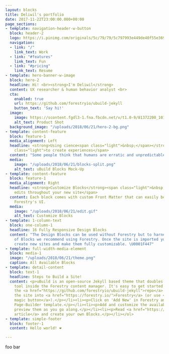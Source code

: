 ```yaml
---
layout: blocks
title: Deliwil's portfolio
date: 2017-11-22T23:00:00.000+00:00
page_sections:
- template: navigation-header-w-button
  block: header-2
  logo: https://i.pinimg.com/originals/5c/79/79/5c797993e449de40f55e3693d9193c5c.png
  navigation:
  - link: "/"
    link_text: Work
  - link: "#features"
    link_text: Fun
  - link: "#pricing"
    link_text: Resume
- template: hero-banner-w-image
  block: hero-2
  headline: Hi! <br><strong>I'm Deliwil</strong>
  content: UX researcher & human behavior analyst <br>
  cta:
    enabled: true
    url: https://github.com/forestryio/ubuild-jekyll
    button_text: 'Say hi!'
  image:
    image: https://scontent.fgdl3-1.fna.fbcdn.net/v/t1.0-9/81372200_10157258458118611_1324815647800033280_o.jpg?_nc_cat=110&_nc_ohc=b9UeQjDItKkAX-EpC8P&_nc_ht=scontent.fgdl3-1.fna&oh=a18479c5ae22022d8d0403bb66a8815a&oe=5ED3EBA8
    alt_text: Product Shot
  background_image: "/uploads/2018/06/21/hero-2-bg.png"
- template: content-feature
  block: feature-1
  media_alignment: Left
  headline: <strong>Using cience<span class="light">&nbsp;</span></strong><span
    class="light">to create experiences</span>
  content: "Some people think that humans are erratic and unpredictable, <strong>I don't think that.</strong>  If we analyze their behavior, we can get a lot of information, and use that information to create the user experience you always wanted."
  media:
    image: "/uploads/2018/06/21/blocks-split.png"
    alt_text: uBuild Blocks Mock-Up
- template: content-feature
  block: feature-1
  media_alignment: Right
  headline: <strong>Customize Blocks</strong><span class="light">&nbsp;to make quick
    edits throughout your new site</span>
  content: Each block comes with custom Front Matter that can easily be edited in
    Forestry's UI.
  media:
    image: "/uploads/2018/06/21/edit.gif"
    alt_text: Customize Blocks
- template: 1-column-text
  block: one-column-1
  headline: 16 Fully Responsive Design Blocks
  content: "The Design Blocks can be used without Forestry but to harness the power
    of Blocks we recommend using Forestry. Once the site is imported you can immediately
    create new sites and make them fully customizable. \U0001F447"
- template: full-width-media-element
  block: media-1
  image: "/uploads/2018/06/21/theme.png"
  caption: All Available Blocks
- template: detail-content
  block: text-1
  headline: Steps to Build a Site!
  content: <p>uBuild is an open-source Jekyll based theme that doubles as a builder
    tool inside the Forestry content manager. It's easy to get started!</p><ol><li><p>Fork
    the <a href="https://github.com/forestryio/ubuild-jekyll">repo</a> and import
    the site into <a href="https://forestry.io/">Forestry</a> (or use <a href="https://forestry.io/blog/ubuild-a-new-theme-for-static-sites-using-blocks#even-quicker-start">our
    magic button</a>).</p></li><li><p>Click on 'Add New' in Forestry and select the
    Page-Builder template.</p></li><li><p>Add and customize the available Blocks and
    preview them as you go along.</p></li><li><p>Read <a href="https://forestry.io/blog/ubuild-a-new-theme-for-static-sites-using-blocks/">our
    article</a> and create your own Blocks.</p></li></ol>
- template: simple-footer
  block: footer-1
  content: Hello world! ❤︎

---
```

foo bar
